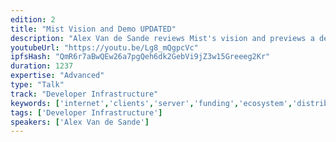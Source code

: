 ```yaml
---
edition: 2
title: "Mist Vision and Demo UPDATED"
description: "Alex Van de Sande reviews Mist's vision and previews a demo."
youtubeUrl: "https://youtu.be/Lg8_mQgpcVc"
ipfsHash: "QmR6r7aBwQEw26a7pgQeh6dk2GebVi9jZ3w15Greeeg2Kr"
duration: 1237
expertise: "Advanced"
type: "Talk"
track: "Developer Infrastructure"
keywords: ['internet','clients','server','funding','ecosystem','distributed','society','swarm','ENS','wallet','interface','light client','api','geth','parity']
tags: ['Developer Infrastructure']
speakers: ['Alex Van de Sande']
---
```

